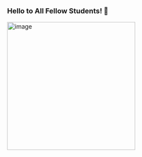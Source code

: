 ### Hello to All Fellow Students! :wave:
<img src="https://cdn-icons-png.flaticon.com/512/354/354637.png" alt="image" width="300" height="auto">
